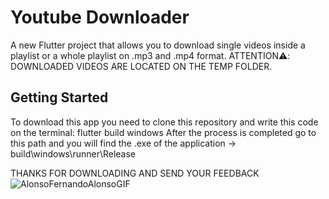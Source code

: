 # Youtube Downloader

A new Flutter project that allows you to download single videos inside a playlist or a whole playlist on .mp3 and .mp4 format.
ATTENTION⚠️: DOWNLOADED VIDEOS ARE LOCATED ON THE TEMP FOLDER.

## Getting Started

To download this app you need to clone this repository and write this code on the terminal:
flutter build windows
After the process is completed go to this path and you will find the .exe of the application -> build\windows\runner\Release

THANKS FOR DOWNLOADING AND SEND YOUR FEEDBACK ![AlonsoFernandoAlonsoGIF](https://github.com/rubensysoecho/youtube_downloader/assets/95583458/7b26c5ad-e16f-4b12-96ed-109b6dc18822)

